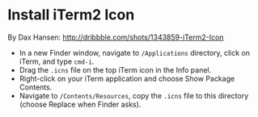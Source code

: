 # Install iTerm2 Icon

By Dax Hansen:
http://dribbble.com/shots/1343859-iTerm2-Icon

* In a new Finder window, navigate to <code>/Applications</code> directory, click on iTerm, and type <code>cmd-i</code>.
* Drag the <code>.icns</code> file on the top iTerm icon in the Info panel.
* Right-click on your iTerm application and choose Show Package Contents.
* Navigate to <code>/Contents/Resources</code>, copy the <code>.icns</code> file to this directory (choose Replace when Finder asks).